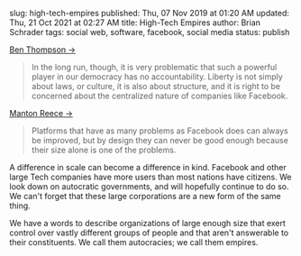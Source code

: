 slug: high-tech-empires
published: Thu, 07 Nov 2019 at 01:20 AM
updated: Thu, 21 Oct 2021 at 02:27 AM
title: High-Tech Empires
author: Brian Schrader
tags: social web, software, facebook, social media
status: publish

[Ben Thompson &#8594;](https://stratechery.com/2019/tech-and-liberty/)

> In the long run, though, it is very problematic that such a powerful player in our democracy has no accountability. Liberty is not simply about laws, or culture, it is also about structure, and it is right to be concerned about the centralized nature of companies like Facebook.

[Manton Reece &#8594;](https://www.manton.org/2019/11/06/kill-the-algorithm.html)

> Platforms that have as many problems as Facebook does can always be improved, but by design they can never be good enough because their size alone is one of the problems.

A difference in scale can become a difference in kind. Facebook and other large Tech companies have more users than most nations have citizens. We look down on autocratic governments, and will hopefully continue to do so. We can't forget that these large corporations are a new form of the same thing.

We have a words to describe organizations of large enough size that exert control over vastly different groups of people and that aren't answerable to their constituents. We call them autocracies; we call them empires.
